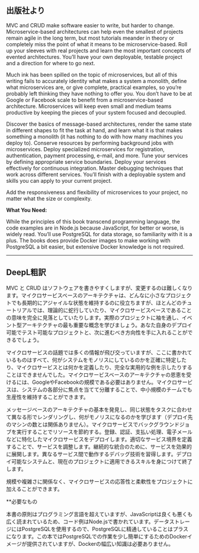 ## 出版社より

MVC and CRUD make software easier to write, but harder to change. Microservice-based architectures can help even the smallest of projects remain agile in the long term, but most tutorials meander in theory or completely miss the point of what it means to be microservice-based. Roll up your sleeves with real projects and learn the most important concepts of evented architectures. You’ll have your own deployable, testable project and a direction for where to go next.

Much ink has been spilled on the topic of microservices, but all of this writing fails to accurately identity what makes a system a monolith, define what microservices are, or give complete, practical examples, so you’re probably left thinking they have nothing to offer you. You don’t have to be at Google or Facebook scale to benefit from a microservice-based architecture. Microservices will keep even small and medium teams productive by keeping the pieces of your system focused and decoupled.

Discover the basics of message-based architectures, render the same state in different shapes to fit the task at hand, and learn what it is that makes something a monolith (it has nothing to do with how many machines you deploy to). Conserve resources by performing background jobs with microservices. Deploy specialized microservices for registration, authentication, payment processing, e-mail, and more. Tune your services by defining appropriate service boundaries. Deploy your services effectively for continuous integration. Master debugging techniques that work across different services. You’ll finish with a deployable system and skills you can apply to your current project.

Add the responsiveness and flexibility of microservices to your project, no matter what the size or complexity.

**What You Need:**

While the principles of this book transcend programming language, the code examples are in Node.js because JavaScript, for better or worse, is widely read. You’ll use PostgreSQL for data storage, so familiarity with it is a plus. The books does provide Docker images to make working with PostgreSQL a bit easier, but extensive Docker knowledge is not required.

---

## DeepL粗訳

MVC と CRUD はソフトウェアを書きやすくしますが、変更するのは難しくなります。マイクロサービスベースのアーキテクチャは、どんなに小さなプロジェクトでも長期的にアジャイルな状態を維持するのに役立ちますが、ほとんどのチュートリアルでは、理論的に蛇行していたり、マイクロサービスベースであることの意味を完全に見落としていたりします。実際のプロジェクトに袖を通し、イベント型アーキテクチャの最も重要な概念を学びましょう。あなた自身のデプロイ可能でテスト可能なプロジェクトと、次に進むべき方向性を手に入れることができるでしょう。

マイクロサービスの話題では多くの情報が飛び交っていますが、ここに書かれているものはすべて、何がシステムをモノリスにしているのかを正確に特定したり、マイクロサービスとは何かを定義したり、完全な実用的な例を示したりすることはできませんでした。マイクロサービスベースのアーキテクチャの恩恵を受けるには、GoogleやFacebookの規模である必要はありません。マイクロサービスは、システムの各部分に焦点を当てて分離することで、中小規模のチームでも生産性を維持することができます。

メッセージベースのアーキテクチャの基本を発見し、同じ状態をタスクに合わせて異なる形でレンダリングし、何がモノリスになるのかを学びます（デプロイ先のマシンの数とは関係ありません）。マイクロサービスでバックグラウンドジョブを実行することでリソースを節約する。登録、認証、支払い処理、電子メールなどに特化したマイクロサービスをデプロイします。適切なサービス境界を定義することで、サービスを調整します。継続的な統合のために、サービスを効果的に展開します。異なるサービス間で動作するデバッグ技術を習得します。デプロイ可能なシステムと、現在のプロジェクトに適用できるスキルを身につけて終了します。

規模や複雑さに関係なく、マイクロサービスの応答性と柔軟性をプロジェクトに加えることができます。

\*\*必要なもの

本書の原則はプログラミング言語を超えていますが、JavaScriptは良くも悪くも広く読まれているため、コード例はNode.jsで書かれています。データストレージにはPostgreSQLを使用するので、PostgreSQLに精通していることはプラスになります。この本ではPostgreSQLでの作業を少し簡単にするためのDockerイメージが提供されていますが、Dockerの幅広い知識は必要ありません。
